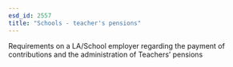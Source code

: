 ```yaml
---
esd_id: 2557
title: "Schools - teacher's pensions"
---
```


Requirements on a LA/School employer regarding the payment of contributions and the administration of Teachers’ pensions 

